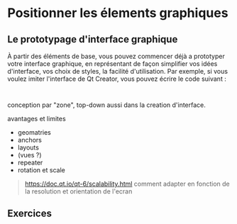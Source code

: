 
# Positionner les élements graphiques

## Le prototypage d'interface graphique

À partir des éléments de base, vous pouvez commencer déjà a prototyper votre interface graphique, en représentant de façon simplifier
vos idées d'interface, vos choix de styles, la facilité d'utilisation. Par exemple, si vous voulez imiter l'interface de Qt Creator,
vous pouvez écrire le code suivant :

```js



```

conception par "zone", top-down aussi dans la creation d'interface.



avantages et limites

- geomatries
- anchors
- layouts
- (vues ?)
- repeater
- rotation et scale

> https://doc.qt.io/qt-6/scalability.html comment adapter en fonction de la resolution et orientation de l'ecran

## Exercices
